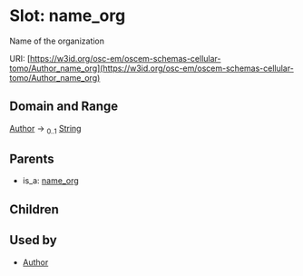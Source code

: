 
# Slot: name_org

Name of the organization

URI: [https://w3id.org/osc-em/oscem-schemas-cellular-tomo/Author_name_org](https://w3id.org/osc-em/oscem-schemas-cellular-tomo/Author_name_org)


## Domain and Range

[Author](Author.md) &#8594;  <sub>0..1</sub> [String](types/String.md)

## Parents

 *  is_a: [name_org](name_org.md)

## Children


## Used by

 * [Author](Author.md)
